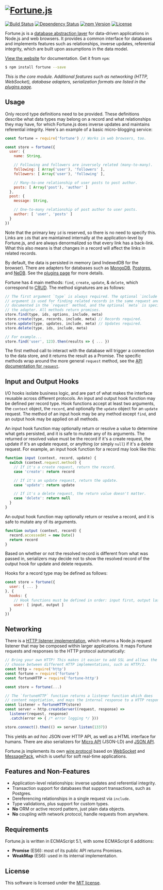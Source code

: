 # [![Fortune.js](https://fortunejs.github.io/fortune/assets/fortune_logo.svg)](http://fortune.js.org)

[![Build Status](https://img.shields.io/travis/fortunejs/fortune/master.svg?style=flat-square)](https://travis-ci.org/fortunejs/fortune)
[![Dependency Status](https://david-dm.org/fortunejs/fortune.svg?style=flat-square)](https://david-dm.org/fortunejs/fortune)
[![npm Version](https://img.shields.io/npm/v/fortune.svg?style=flat-square)](https://www.npmjs.com/package/fortune)
[![License](https://img.shields.io/npm/l/fortune.svg?style=flat-square)](https://raw.githubusercontent.com/fortunejs/fortune/master/LICENSE)

Fortune.js is a [database abstraction layer](https://en.wikipedia.org/wiki/Database_abstraction_layer) for data-driven applications in Node.js and web browsers. It provides a common interface for databases and implements features such as relationships, inverse updates, referential integrity, which are built upon assumptions in the data model.

[View the website](http://fortune.js.org) for documentation. Get it from `npm`:

```sh
$ npm install fortune --save
```

*This is the core module. Additional features such as networking (HTTP, WebSocket), database adapters, serialization formats are listed in the [plugins page](http://fortune.js.org/plugins).*


## Usage

Only record type definitions need to be provided. These definitions describe what data types may belong on a record and what relationships they may have, for which Fortune.js does inverse updates and maintains referential integrity. Here's an example of a basic micro-blogging service:

```js
const fortune = require('fortune') // Works in web browsers, too.

const store = fortune({
  user: {
    name: String,

    // Following and followers are inversely related (many-to-many).
    following: [ Array('user'), 'followers' ],
    followers: [ Array('user'), 'following' ],

    // Many-to-one relationship of user posts to post author.
    posts: [ Array('post'), 'author' ]
  },
  post: {
    message: String,

    // One-to-many relationship of post author to user posts.
    author: [ 'user', 'posts' ]
  }
})
```

Note that the primary key `id` is reserved, so there is no need to specify this. Links are `id`s that are maintained internally at the application-level by Fortune.js, and are always denormalized so that every link has a back-link. What this also means is that changes in a record will affect the links in related records.

By default, the data is persisted in memory (and IndexedDB for the browser). There are adapters for databases such as [MongoDB](https://github.com/fortunejs/fortune-mongodb), [Postgres](https://github.com/fortunejs/fortune-postgres), and [NeDB](https://github.com/fortunejs/fortune-nedb). See the [plugins page](http://fortune.js.org/plugins/) for more details.

Fortune has 4 main methods: `find`, `create`, `update`, & `delete`, which correspond to [CRUD](https://en.wikipedia.org/wiki/Create,_read,_update_and_delete). The method signatures are as follows:

```js
// The first argument `type` is always required. The optional `include`
// argument is used for finding related records in the same request and is
// documented in the `request` method, and the optional `meta` is specific to
// the adapter. All methods return promises.
store.find(type, ids, options, include, meta)
store.create(type, records, include, meta) // Records required.
store.update(type, updates, include, meta) // Updates required.
store.delete(type, ids, include, meta)

// For example...
store.find('user', 123).then(results => { ... })
```

The first method call to interact with the database will trigger a connection to the data store, and it returns the result as a Promise. The specific methods wrap around the more general `request` method, see the [API documentation for `request`](http://fortune.js.org/api/#fortune-request).


## Input and Output Hooks

I/O hooks isolate business logic, and are part of what makes the interface reusable across different protocols. An input and output hook function may be defined per record type. Hook functions accept at least two arguments, the `context` object, the `record`, and optionally the `update` object for an `update` request. The method of an input hook may be any method except `find`, and an output hook may be applied on all methods.

An input hook function may optionally return or resolve a value to determine what gets persisted, and it is safe to mutate any of its arguments. The returned or resolved value must be the record if it's a create request, the update if it's an update request, or anything (or simply `null`) if it's a delete request. For example, an input hook function for a record may look like this:

```js
function input (context, record, update) {
  switch (context.request.method) {
    // If it's a create request, return the record.
    case 'create': return record

    // If it's an update request, return the update.
    case 'update': return update

    // If it's a delete request, the return value doesn't matter.
    case 'delete': return null
  }
}
```

An output hook function may optionally return or resolve a record, and it is safe to mutate any of its arguments.

```js
function output (context, record) {
  record.accessedAt = new Date()
  return record
}
```

Based on whether or not the resolved record is different from what was passed in, serializers may decide not to show the resolved record of the output hook for update and delete requests.

Hooks for a record type may be defined as follows:

```js
const store = fortune({
  user: { ... }
}, {
  hooks: {
    // Hook functions must be defined in order: input first, output last.
    user: [ input, output ]
  }
})
```


## Networking

There is a [HTTP listener implementation](https://github.com/fortunejs/fortune-http), which returns a Node.js request listener that may be composed within larger applications. It maps Fortune requests and responses to the HTTP protocol automatically:

```js
// Bring your own HTTP! This makes it easier to add SSL and allows the user to
// choose between different HTTP implementations, such as HTTP/2.
const http = require('http')
const fortune = require('fortune')
const fortuneHTTP = require('fortune-http')

const store = fortune(...)

// The `fortuneHTTP` function returns a listener function which does
// content negotiation, and maps the internal response to a HTTP response.
const listener = fortuneHTTP(store)
const server = http.createServer((request, response) =>
  listener(request, response)
  .catch(error => { /* error logging */ }))

store.connect().then(() => server.listen(1337))
```

This yields an *ad hoc* JSON over HTTP API, as well as a HTML interface for humans. There are also serializers for [Micro API](https://github.com/fortunejs/fortune-micro-api) (JSON-LD) and [JSON API](https://github.com/fortunejs/fortune-json-api).

Fortune.js implements its own [wire protocol](https://github.com/fortunejs/fortune-ws) based on [WebSocket](https://developer.mozilla.org/docs/Web/API/WebSockets_API) and [MessagePack](http://msgpack.org), which is useful for soft real-time applications.


## Features and Non-Features

- Application-level relationships: inverse updates and referential integrity.
- Transaction support for databases that support transactions, such as Postgres.
- Dereferencing relationships in a single request via `include`.
- Type validations, plus support for custom types.
- **No** ORM or active record pattern, just plain data objects.
- **No** coupling with network protocol, handle requests from anywhere.


## Requirements

Fortune.js is written in ECMAScript 5.1, with some ECMAScript 6 additions:

- **Promise** (ES6): most of its public API returns Promises.
- **WeakMap** (ES6): used in its internal implementation.


## License

This software is licensed under the [MIT license](https://raw.githubusercontent.com/fortunejs/fortune/master/LICENSE).
